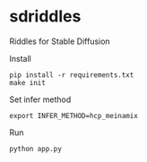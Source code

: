 # sdriddles

Riddles for Stable Diffusion

Install

```shell
pip install -r requirements.txt
make init
```

Set infer method

```shell
export INFER_METHOD=hcp_meinamix
```

Run

```shell
python app.py
```
